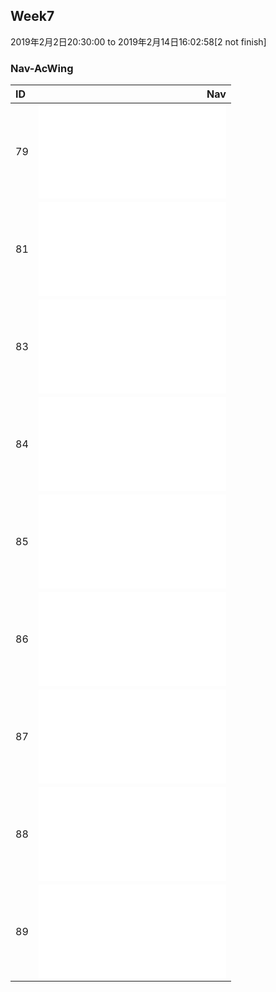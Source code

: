 ## Week7
2019年2月2日20:30:00 to 2019年2月14日16:02:58[2 not finish]

### Nav-AcWing
| ID   |                                Nav                                           |
| :----| ----------------------------------------------------------------------------:|
| 79   | ![maxInWindows](1/maxInWindows.md)                                           |
| 81   | ![isContinuous](3/isContinuous.md)                                           |
| 83   | ![lastRemaining](4/lastRemaining.md)                                         |
| 84   | ![maxDiff](5/maxDiff.md)                                                     |
| 85   | ![getSum](6/getSum.md)                                                       |
| 86   | ![add](7/add.md)                                                             |
| 87   | ![multiply](8/multiply.md)                                                   |
| 88   | ![strToInt](9/strToInt.md)                                                   |
| 89   | ![lowestCommonAncestor](10/lowestCommonAncestor.md)                          |